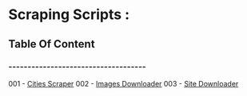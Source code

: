 # Scraping Scripts :

## Table Of Content
### ------------------------------------

001 - [Cities Scraper](https://git.io/JeBzD)
002 - [Images Downloader](https://git.io/JvnJh)
003 - [Site Downloader](https://git.io/JvnUt)
